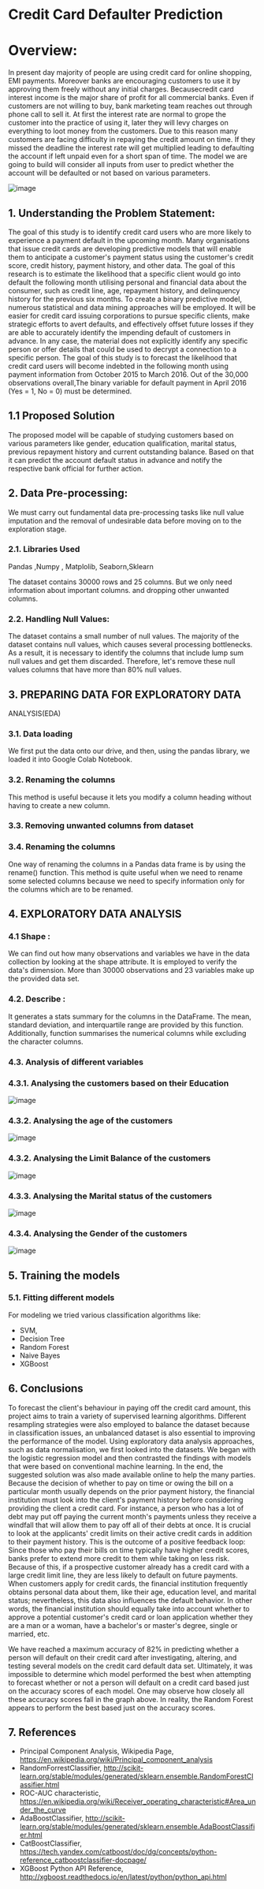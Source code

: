 # Credit Card Defaulter Prediction

# Overview:
In present day majority of people are using credit card for online shopping, EMI payments. Moreover banks are encouraging customers to use it by approving them freely without any initial charges. Becausecredit card interest income is the major share of profit for all commercial banks. Even if customers are not willing to buy, bank marketing team reaches out through phone call to sell it. At first the interest rate are normal to grope the customer into the practice of using it, later they will levy charges on everything to loot money from the customers. Due to this reason many customers are facing difficulty in repaying the
credit amount on time. If they missed the deadline the interest rate will get multiplied leading to defaulting the account if left unpaid even for a short span of time. The model we are going to build will consider all inputs from user to predict whether the account will be defaulted or not based on various
parameters.

![image](https://github.com/SupriyaSingh1997/ccd/assets/128996364/06346ea7-e5e5-49d7-9f80-6713f4a1eb8b)

## 1. Understanding the Problem Statement: 

The goal of this study is to identify credit card users who are more likely to experience a payment default in the upcoming month. Many organisations that issue credit cards are developing predictive models that will enable them to anticipate a customer's payment status using the customer's credit score, credit history, payment history, and other data. The goal of this research is to estimate the likelihood that a specific client would go into default the following month utilising personal and financial data about the consumer, such as credit line, age, repayment history, and delinquency history for the previous six months. To create a binary predictive model, numerous statistical and data mining approaches will be employed. It will be easier for credit card issuing corporations to pursue specific clients, make strategic efforts to avert defaults, and effectively offset future losses if they are able to accurately identify the impending default of customers in advance. In any case, the material does not explicitly identify any specific person or offer details that could be used to decrypt a connection to a specific person. The goal of this study is to forecast the likelihood that credit card users will become indebted in the following month using payment information from October 2015 to March 2016. Out of the 30,000 observations overall,The binary variable for default payment in April 2016 (Yes = 1, No = 0) must be determined.

## 1.1 Proposed Solution
The proposed model will be capable of studying customers based on various parameters like
gender, education qualification, marital status, previous repayment history and current outstanding
balance. Based on that it can predict the account default status in advance and notify the respective
bank official for further action.


## 2. Data Pre-processing: 

We must carry out fundamental data pre-processing tasks like null value imputation and the removal of undesirable data before moving on to the exploration stage.
### 2.1. Libraries Used 
Pandas ,Numpy , Matplolib, Seaborn,Sklearn

The dataset contains 30000 rows and 25 columns. But we only need information about important columns. and dropping other unwanted columns.

### 2.2. Handling Null Values:
The dataset contains a small number of null values. The majority of the dataset contains null values, which causes several processing bottlenecks. As a result, it is necessary to identify the columns that include lump sum null values and get them discarded. Therefore, let's remove these null values columns that have more than 80% null values.

## 3. PREPARING DATA FOR EXPLORATORY DATA 
ANALYSIS(EDA) 
### 3.1. Data loading
We first put the data onto our drive, and then, using the pandas library, we loaded it into Google Colab Notebook.
### 3.2. Renaming the columns 
This method is useful because it lets you modify a column heading 
without having to create a new column.
### 3.3. Removing unwanted columns from dataset 
### 3.4. Renaming the columns
One way of renaming the columns in a Pandas data frame is by using the rename() function. This method is quite useful when we need to rename some selected columns because we need to specify information only for the columns which are to be renamed.

## 4. EXPLORATORY DATA ANALYSIS 
### 4.1 Shape :
We can find out how many observations and variables we have in the data collection by looking at the shape attribute. It is employed to verify the data's dimension. More than 30000 observations and 23 variables make up the provided data set.  
### 4.2. Describe :
It generates a stats summary for the columns in the DataFrame. The mean, standard deviation, and interquartile range are provided by this function. Additionally, function summarises the numerical columns while excluding the character columns.  

### 4.3. Analysis of different variables
### 4.3.1. Analysing the customers based on their Education 

![image](https://github.com/SupriyaSingh1997/ccd/assets/128996364/c9ede6de-1f75-4b28-8951-d4d078667c7f)


### 4.3.2. Analysing the age of the customers

![image](https://github.com/SupriyaSingh1997/ccd/assets/128996364/bfaea9f6-b45b-4f87-9263-d43ccab3ad1f)

### 4.3.2. Analysing the Limit Balance of the customers
![image](https://github.com/SupriyaSingh1997/ccd/assets/128996364/440fc05f-f878-48cd-97dc-859b25a57341)

### 4.3.3. Analysing the Marital status of the customers

![image](https://github.com/SupriyaSingh1997/ccd/assets/128996364/9ccd7c9d-35d6-4a40-be4b-af6cb4544e77)

### 4.3.4. Analysing the Gender of the customers

![image](https://github.com/SupriyaSingh1997/ccd/assets/128996364/2291fb79-7192-42c2-b156-da5e9c6c1a61)



## 5. Training the models 
### 5.1. Fitting different models 
For modeling we tried various classification algorithms like:

  - SVM,
  - Decision Tree
  - Random Forest   
  - Naive Bayes    
  - XGBoost


## 6.  Conclusions
To forecast the client's behaviour in paying off the credit card amount, this project aims to train a variety of supervised learning algorithms. Different resampling strategies were also employed to balance the dataset because in classification issues, an unbalanced dataset is also essential to improving the performance of the model. Using exploratory data analysis approaches, such as data normalisation, we first looked into the datasets. We began with the logistic regression model and then contrasted the findings with models that were based on conventional machine learning.
In the end, the suggested solution was also made available online to help the many parties. Because the decision of whether to pay on time or owing the bill on a particular month usually depends on the prior payment history, the financial institution must look into the client's payment history before considering providing the client a credit card. For instance, a person who has a lot of debt may put off paying the current month's payments unless they receive a windfall that will allow them to pay off all of their debts at once. It is crucial to look at the applicants' credit limits on their active credit cards in addition to their payment history. This is the outcome of a positive feedback loop: Since those who pay their bills on time typically have higher credit scores, banks prefer to extend more credit to them while taking on less risk. Because of this, if a prospective customer already has a credit card with a large credit limit line, they are less likely to default on future payments. When customers apply for credit cards, the financial institution frequently obtains personal data about them, like their age, education level, and marital status; nevertheless, this data also influences the default behavior.
In other words, the financial institution should equally take into account whether to approve a potential customer's credit card or loan application whether they are a man or a woman, have a bachelor's or master's degree, single or married, etc.

We have reached a maximum accuracy of 82% in predicting whether a person will default on their credit card after investigating, altering, and testing several models on the credit card default data set.
Ultimately, it was impossible to determine which model performed the best when attempting to forecast whether or not a person will default on a credit card based just on the accuracy scores of each model. One may observe how closely all these accuracy scores fall in the graph above. In reality, the Random Forest appears to perform the best based just on the accuracy scores.

## 7. References
- Principal Component Analysis, Wikipedia Page, https://en.wikipedia.org/wiki/Principal_component_analysis
- RandomForrestClassifier, http://scikit-learn.org/stable/modules/generated/sklearn.ensemble.RandomForestClassifier.html
- ROC-AUC characteristic, https://en.wikipedia.org/wiki/Receiver_operating_characteristic#Area_under_the_curve
- AdaBoostClassifier, http://scikit-learn.org/stable/modules/generated/sklearn.ensemble.AdaBoostClassifier.html
- CatBoostClassifier, https://tech.yandex.com/catboost/doc/dg/concepts/python-reference_catboostclassifier-docpage/
- XGBoost Python API Reference, http://xgboost.readthedocs.io/en/latest/python/python_api.html





